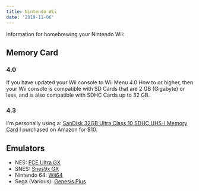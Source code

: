 ```yaml
---
title: Nintendo Wii
date: '2019-11-06'
---
```


Information for homebrewing your Nintendo Wii:

## Memory Card

### 4.0

If you have updated your Wii console to Wii Menu 4.0 How to or higher, then your Wii console is compatible with SD Cards that are 2 GB (Gigabyte) or less, and is also compatible with SDHC Cards up to 32 GB.

### 4.3

I'm personally using a: [SanDisk 32GB Ultra Class 10 SDHC UHS-I Memory Card](https://www.amazon.com/gp/product/B0143RT8OY/) I purchased on Amazon for $10.

## Emulators

- NES: [FCE Ultra GX](http://wiibrew.org/wiki/FCE_Ultra_GX)
- SNES: [Snes9x GX](http://wiibrew.org/wiki/Snes9x_GX)
- Nintendo 64: [Wii64](http://wiibrew.org/wiki/Wii64)
- Sega (Various): [Genesis Plus](http://wiibrew.org/wiki/Genesis_Plus)